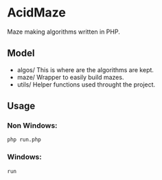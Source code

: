 # AcidMaze
Maze making algorithms written in PHP.

## Model

- algos/
This is where are the algorithms are kept.
- maze/
Wrapper to easily build mazes.
- utils/
Helper functions used throught the project.

## Usage
### Non Windows:
`php run.php`

### Windows:
`run`
